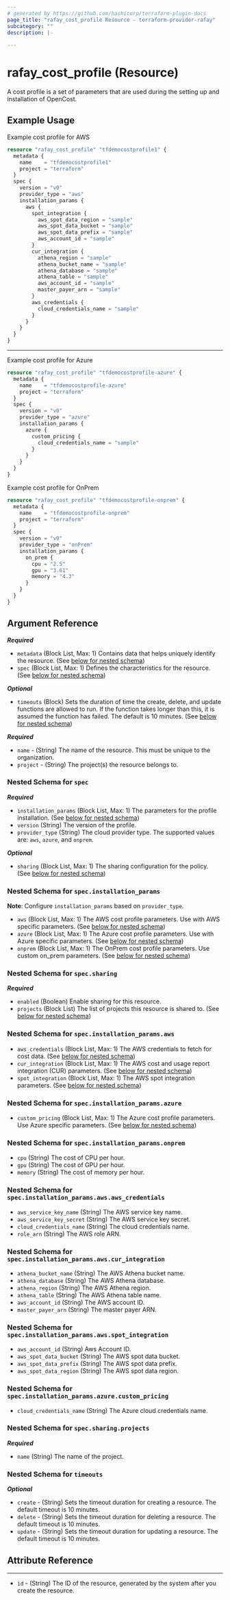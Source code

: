 ```yaml
---
# generated by https://github.com/hashicorp/terraform-plugin-docs
page_title: "rafay_cost_profile Resource - terraform-provider-rafay"
subcategory: ""
description: |-
  
---
```


# rafay_cost_profile (Resource)

A cost profile is a set of parameters that are used during the setting up and installation of OpenCost.

## Example Usage

Example cost profile for AWS

```terraform
resource "rafay_cost_profile" "tfdemocostprofile1" {
  metadata {
    name    = "tfdemocostprofile1"
    project = "terraform"
  }
  spec {
    version = "v0"
    provider_type = "aws"
    installation_params {
      aws {
        spot_integration {
          aws_spot_data_region = "sample"
          aws_spot_data_bucket = "sample"
          aws_spot_data_prefix = "sample"
          aws_account_id = "sample"
        }
        cur_integration {
          athena_region = "sample"
          athena_bucket_name = "sample"
          athena_database = "sample"
          athena_table = "sample"
          aws_account_id = "sample"
          master_payer_arn = "sample"
        }
        aws_credentials {
          cloud_credentials_name = "sample"
        }
      }
    }
  }
}
```

---

Example cost profile for Azure

```terraform
resource "rafay_cost_profile" "tfdemocostprofile-azure" {
  metadata {
    name    = "tfdemocostprofile-azure"
    project = "terraform"
  }
  spec {
    version = "v0"
    provider_type = "azure"
    installation_params {
      azure {
        custom_pricing {
          cloud_credentials_name = "sample"
        }
      }
    }
  }
}
```

Example cost profile for OnPrem

```terraform
resource "rafay_cost_profile" "tfdemocostprofile-onprem" {
  metadata {
    name    = "tfdemocostprofile-onprem"
    project = "terraform"
  }
  spec {
    version = "v0"
    provider_type = "onPrem"
    installation_params {
      on_prem {
        cpu = "2.5"
        gpu = "3.61"
        memory = "4.3"
      }
    }
  }
}
```

<!-- schema generated by tfplugindocs -->
## Argument Reference

***Required***

- `metadata` (Block List, Max: 1) Contains data that helps uniquely identify the resource. (See [below for nested schema](#nestedblock--metadata))
- `spec` (Block List, Max: 1) Defines the characteristics for the resource. (See [below for nested schema](#nestedblock--spec))

***Optional***

- `timeouts` (Block) Sets the duration of time the create, delete, and update functions are allowed to run. If the function takes longer than this, it is assumed the function has failed. The default is 10 minutes. (See [below for nested schema](#nestedblock--timeouts))

***Required***

- `name` - (String) The name of the resource. This must be unique to the organization.
- `project` - (String) The project(s) the resource belongs to.

<a id="nestedblock--spec"></a>
### Nested Schema for `spec`

***Required***

- `installation_params` (Block List, Max: 1) The parameters for the profile installation. (See [below for nested schema](#nestedblock--spec--installation_params))
- `version` (String) The version of the profile.
- `provider_type` (String) The cloud provider type. The supported values are: `aws`, `azure`, and `onprem`.

***Optional***

- `sharing` (Block List, Max: 1) The sharing configuration for the policy. (See [below for nested schema](#nestedblock--spec--sharing))

<a id="nestedblock--spec--installation_params"></a>
### Nested Schema for `spec.installation_params`

**Note**: Configure `installation_params` based on `provider_type`.

- `aws` (Block List, Max: 1) The AWS cost profile parameters. Use with AWS specific parameters. (See [below for nested schema](#nestedblock--spec--installation_params--aws))
- `azure` (Block List, Max: 1) The Azure cost profile parameters. Use with Azure specific parameters. (See [below for nested schema](#nestedblock--spec--installation_params--azure))
- `onprem` (Block List, Max: 1) The OnPrem cost profile parameters. Use custom on_prem parameters. (See [below for nested schema](#nestedblock--spec--installation_params--onprem))

<a id="nestedblock--spec--sharing"></a>
### Nested Schema for `spec.sharing`

***Required***

- `enabled` (Boolean) Enable sharing for this resource.
- `projects` (Block List) The list of projects this resource is shared to. (See [below for nested schema](#nestedblock--spec--sharing--projects))

<a id="nestedblock--spec--installation_params--aws"></a>
### Nested Schema for `spec.installation_params.aws`

- `aws_credentials` (Block List, Max: 1) The AWS credentials to fetch for cost data. (See [below for nested schema](#nestedblock--spec--installation_params--aws--aws_credentials))
- `cur_integration` (Block List, Max: 1) The AWS cost and usage report integration (CUR) parameters. (See [below for nested schema](#nestedblock--spec--installation_params--aws--cur_integration))
- `spot_integration` (Block List, Max: 1) The AWS spot integration parameters. (See [below for nested schema](#nestedblock--spec--installation_params--aws--spot_integration))

<a id="nestedblock--spec--installation_params--azure"></a>
### Nested Schema for `spec.installation_params.azure`

- `custom_pricing` (Block List, Max: 1) The Azure cost profile parameters. Use Azure specific parameters. (See [below for nested schema](#nestedblock--spec--installation_params--azure--custom_pricing))

<a id="nestedblock--spec--installation_params--onprem"></a>
### Nested Schema for `spec.installation_params.onprem`

- `cpu` (String) The cost of CPU per hour.
- `gpu` (String) The cost of GPU per hour.
- `memory` (String) The cost of memory per hour.

<a id="nestedblock--spec--installation_params--aws--aws_credentials"></a>
### Nested Schema for `spec.installation_params.aws.aws_credentials`

- `aws_service_key_name` (String) The AWS service key name.
- `aws_service_key_secret` (String) The AWS service key secret.
- `cloud_credentials_name` (String) The cloud credentials name.
- `role_arn` (String) The AWS role ARN.

<a id="nestedblock--spec--installation_params--aws--cur_integration"></a>
### Nested Schema for `spec.installation_params.aws.cur_integration`

- `athena_bucket_name` (String) The AWS Athena bucket name.
- `athena_database` (String) The AWS Athena database.
- `athena_region` (String) The AWS Athena region.
- `athena_table` (String) The AWS Athena table name.
- `aws_account_id` (String) The AWS account ID.
- `master_payer_arn` (String) The master payer ARN.

<a id="nestedblock--spec--installation_params--aws--spot_integration"></a>
### Nested Schema for `spec.installation_params.aws.spot_integration`

- `aws_account_id` (String) Aws Account ID.
- `aws_spot_data_bucket` (String) The AWS spot data bucket.
- `aws_spot_data_prefix` (String) The AWS spot data prefix.
- `aws_spot_data_region` (String) The AWS spot data region.

<a id="nestedblock--spec--installation_params--azure--custom_pricing"></a>
### Nested Schema for `spec.installation_params.azure.custom_pricing`

- `cloud_credentials_name` (String) The Azure cloud credentials name.

<a id="nestedblock--spec--sharing--projects"></a>
### Nested Schema for `spec.sharing.projects`

***Required***

- `name` (String) The name of the project.

<a id="nestedblock--timeouts"></a>
### Nested Schema for `timeouts`

***Optional***

- `create` - (String) Sets the timeout duration for creating a resource. The default timeout is 10 minutes.
- `delete` - (String) Sets the timeout duration for deleting a resource. The default timeout is 10 minutes.
- `update` - (String) Sets the timeout duration for updating a resource. The default timeout is 10 minutes.

## Attribute Reference

---

- `id` - (String) The ID of the resource, generated by the system after you create the resource.
